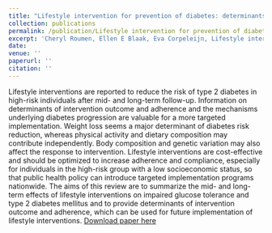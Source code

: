 ```yaml
---
title: "Lifestyle intervention for prevention of diabetes: determinants of success for  future implementation."
collection: publications
permalink: /publication/Lifestyle intervention for prevention of diabetes 
excerpt: 'Cheryl Roumen, Ellen E Blaak, Eva Corpeleijn, Lifestyle intervention for prevention of diabetes: determinants of success for future implementation, Nutrition Reviews, Volume 67, Issue 3, 1 March 2009, Pages 132–146, https://doi.org/10.1111/j.1753-4887.2009.00181.x'
date: 
venue: ''
paperurl: ''
citation: ''
---
```

Lifestyle interventions are reported to reduce the risk of type 2 diabetes in  high-risk individuals after mid- and long-term follow-up. Information on  determinants of intervention outcome and adherence and the mechanisms underlying  diabetes progression are valuable for a more targeted implementation. Weight loss  seems a major determinant of diabetes risk reduction, whereas physical activity and  dietary composition may contribute independently. Body composition and genetic  variation may also affect the response to intervention. Lifestyle interventions are  cost-effective and should be optimized to increase adherence and compliance,  especially for individuals in the high-risk group with a low socioeconomic status,  so that public health policy can introduce targeted implementation programs  nationwide. The aims of this review are to summarize the mid- and long-term effects  of lifestyle interventions on impaired glucose tolerance and type 2 diabetes  mellitus and to provide determinants of intervention outcome and adherence, which  can be used for future implementation of lifestyle interventions.
[Download paper here](https://watermark.silverchair.com/nutritionreviews67-0132.pdf?token=AQECAHi208BE49Ooan9kkhW_Ercy7Dm3ZL_9Cf3qfKAc485ysgAAAsUwggLBBgkqhkiG9w0BBwagggKyMIICrgIBADCCAqcGCSqGSIb3DQEHATAeBglghkgBZQMEAS4wEQQM_cU3OUGRIyerKzTjAgEQgIICeIxLkz3PsChEnFip778fV6eJkaGaxqiKLZF4xIT6TbiroM-fSTsYroyfc9jvcfZqgf80Wl0zwSBITauuJJFqrWNPmX2R4PvFwKkbIfV7hmJce8BfDjOsUioInmlF0_UiFyA-RNNh-VNjD1hAk0UorCLjAtMeo4koB22hWKQE6_9CQ3RIhD_rH4_XtLYGSQ9vXTpthtpfNveJErTdzqjgCh-agkhhZ6NQCMDy8rLCrSe_TMVaVQyZvY1MFZ2xPIX77L5u8zE1sGbIX5dMviBo1sKBeIa-K1qK1_FPYawwWxwrPzJF1ZHt2IM1kNhwKRuJkrSCZh10Y0saBSSG_hvJuh1-EkQOPoq66NWF3VMsZUPrJNCFOaHNt_Zvt2sHD3soT6FjTKeLSGSUoaGKdzkHJ-GWZZKgveNq3aW66w5A_iK6G0mQNdNusG1oOPwAnD-S5XWaVLka1GBIY9gUadvkZc3G_gUDO5VtFOjs_rpuclZMUXCMSseJ1HNqbdvTYwWrgLQQPQr9N2A9AIsB6KxPa_kZ0T8UCzYeDeF8dguX2s7NGkl2x0eea0IPzVOwpcTFOlrBc1bgEzfPw83quNR-fu7okGOhvkIYKoN_uGZmajvwzhNVm2e2Som3ASAa1qsX3kfTqDZ4efNwj0cAJYXa8Y1ydmRZxbBzfo1Tje95WO5eL41zl-O4VfsDLzXoCm57gXNhxkoyc61SnBCi5t1AwVQye-5K66wNF11u8egRm3W3kSoou92K8aZQtq1Qmsp716DPReALracJT_c83Po8Hrvqd-xKQ7wDZP5u791Sdrkfkj_rNy-Bri78nXNk7DaTyyICBdJ6ra55)